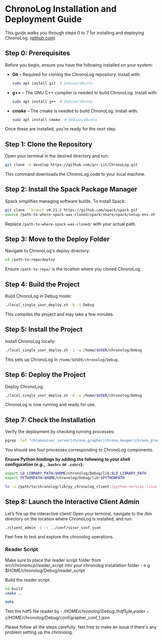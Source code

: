 # ChronoLog Installation and Deployment Guide

This guide walks you through steps 0 to 7 for installing and deploying ChronoLog. ([github.com](https://github.com/grc-iit/ChronoLog/wiki/Tutorial-1%3A-First-Steps-with-ChronoLog))

## Step 0: Prerequisites

Before you begin, ensure you have the following installed on your system:

* **Git** – Required for cloning the ChronoLog repository. Install with:

  ```bash
  sudo apt install git  # Debian/Ubuntu
  ```
* **g++** – The GNU C++ compiler is needed to build ChronoLog. Install with:

  ```bash
  sudo apt install g++  # Debian/Ubuntu
  ```

* **cmake** – The cmake is needed to build ChronoLog. Install with:

  ```bash
  sudo apt install cmake  # Debian/Ubuntu
  ```


Once these are installed, you're ready for the next step.

## Step 1: Clone the Repository

Open your terminal in the desired directory and run:

```bash
git clone -b develop https://github.com/grc-iit/ChronoLog.git
```

This command downloads the ChronoLog code to your local machine.

## Step 2: Install the Spack Package Manager

Spack simplifies managing software builds. To install Spack:

```bash
git clone --branch v0.21.2 https://github.com/spack/spack.git
source /path-to-where-spack-was-cloned/spack/share/spack/setup-env.sh
```

Replace `/path-to-where-spack-was-cloned/` with your actual path.

## Step 3: Move to the Deploy Folder

Navigate to ChronoLog's deploy directory:

```bash
cd /path-to-repo/deploy
```

Ensure `/path-to-repo/` is the location where you cloned ChronoLog.

## Step 4: Build the Project

Build ChronoLog in Debug mode:

```bash
./local_single_user_deploy.sh -b -t Debug
```

This compiles the project and may take a few minutes.

## Step 5: Install the Project

Install ChronoLog locally:

```bash
./local_single_user_deploy.sh -i -w /home/$USER/chronolog/Debug
```

This sets up ChronoLog in `/home/$USER/chronolog/Debug`.

## Step 6: Deploy the Project

Deploy ChronoLog:

```bash
./local_single_user_deploy.sh -d -w /home/$USER/chronolog/Debug
```

ChronoLog is now running and ready for use.

## Step 7: Check the Installation

Verify the deployment by checking running processes:

```bash
pgrep -laf "chronovisor_server|chrono_grapher|chrono_keeper|chrono_player"
```

You should see four processes corresponding to ChronoLog components.


**Ensure Python bindings by adding the following to your shell configuration (e.g., `.bashrc` or `.zshrc`):**

```bash
export LD_LIBRARY_PATH=$HOME/chronolog/Debug/lib:$LD_LIBRARY_PATH
export PYTHONPATH=$HOME/chronolog/Debug/lib:$PYTHONPATH

ln -s /path/to/chronolog/lib/py_chronolog_client.[python-version-linux-version].so /path/to/chronolog/lib/py_chronolog_client.so
```

## Step 8: Launch the Interactive Client Admin

Let’s fire up the interactive client! Open your terminal, navigate to the /bin directory on the location where ChronoLog is installed, and run:

```bash
./client_admin -i -c ../conf/visor_conf.json
```

Feel free to test and explore the chronolog operations.

### Reader Script

Make sure to place the reader script folder from src/chronomcp/reader_script into your chronolog installation folder - 
e.g $HOME/chronolog/Debug/reader_script

Build the reader script.
```bash
cd build
cmake ..
```

```bash
make
```

Test the hdf5 file reader by - 
/$HOME/chronolog/Debug./hdf5_file_reader -c /$HOME/chronolog/Debug/conf/grapher_conf_1.json


Please follow all the steps carefully, feel free to make an issue if there's any problem setting up the chronolog.